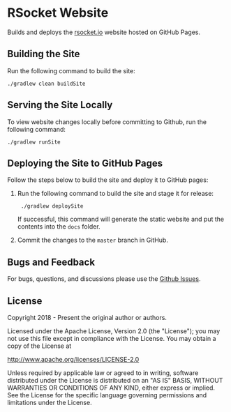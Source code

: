 # RSocket Website
Builds and deploys the [rsocket.io](http://rsocket.io) website hosted on GitHub Pages.

## Building the Site
Run the following command to build the site:

    ./gradlew clean buildSite

## Serving the Site Locally
To view website changes locally before committing to Github, run the following command:

    ./gradlew runSite

## Deploying the Site to GitHub Pages
Follow the steps below to build the site and deploy it to GitHub pages:

1. Run the following command to build the site and stage it for release:

        ./gradlew deploySite
        
    If successful, this command will generate the static website and put the contents into the `docs` folder.

2. Commit the changes to the `master` branch in GitHub.

## Bugs and Feedback
For bugs, questions, and discussions please use the [Github Issues](https://github.com/rsocket/rsocket.github.io/issues).

## License
Copyright 2018 - Present the original author or authors.

Licensed under the Apache License, Version 2.0 (the "License");
you may not use this file except in compliance with the License.
You may obtain a copy of the License at

   http://www.apache.org/licenses/LICENSE-2.0

Unless required by applicable law or agreed to in writing, software
distributed under the License is distributed on an "AS IS" BASIS,
WITHOUT WARRANTIES OR CONDITIONS OF ANY KIND, either express or implied.
See the License for the specific language governing permissions and
limitations under the License.